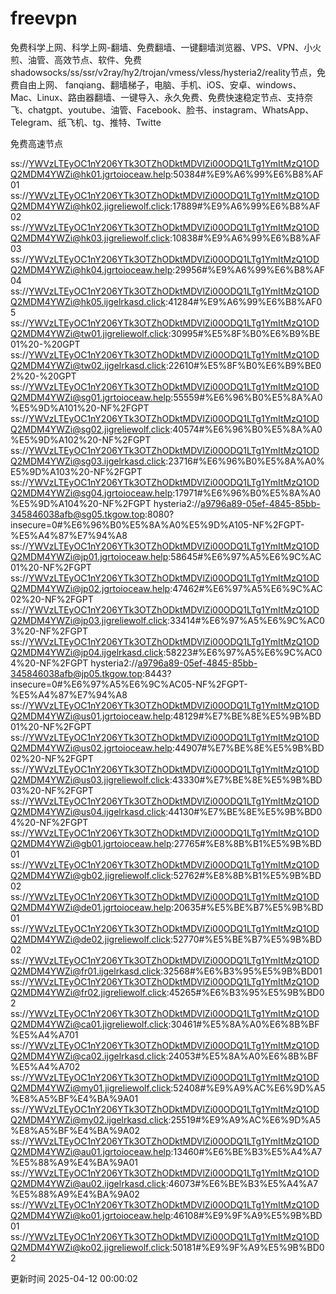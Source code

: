 # freevpn

免费科学上网、科学上网-翻墙、免费翻墙、一键翻墙浏览器、VPS、VPN、小火煎、油管、高效节点、软件、免费shadowsocks/ss/ssr/v2ray/hy2/trojan/vmess/vless/hysteria2/reality节点，免费自由上网、 fanqiang、翻墙梯子，电脑、手机、iOS、安卓、windows、Mac、Linux、路由器翻墙、一键导入、永久免费、免费快速稳定节点、支持奈飞、chatgpt、youtube、油管、Facebook、脸书、instagram、WhatsApp、Telegram、纸飞机、tg、推特、Twitte

免费高速节点

ss://YWVzLTEyOC1nY206YTk3OTZhODktMDVlZi00ODQ1LTg1YmItMzQ1ODQ2MDM4YWZi@hk01.jgrtoioceaw.help:50384#%E9%A6%99%E6%B8%AF01
ss://YWVzLTEyOC1nY206YTk3OTZhODktMDVlZi00ODQ1LTg1YmItMzQ1ODQ2MDM4YWZi@hk02.jigreliewolf.click:17889#%E9%A6%99%E6%B8%AF02
ss://YWVzLTEyOC1nY206YTk3OTZhODktMDVlZi00ODQ1LTg1YmItMzQ1ODQ2MDM4YWZi@hk03.jigreliewolf.click:10838#%E9%A6%99%E6%B8%AF03
ss://YWVzLTEyOC1nY206YTk3OTZhODktMDVlZi00ODQ1LTg1YmItMzQ1ODQ2MDM4YWZi@hk04.jgrtoioceaw.help:29956#%E9%A6%99%E6%B8%AF04
ss://YWVzLTEyOC1nY206YTk3OTZhODktMDVlZi00ODQ1LTg1YmItMzQ1ODQ2MDM4YWZi@hk05.ijgelrkasd.click:41284#%E9%A6%99%E6%B8%AF05
ss://YWVzLTEyOC1nY206YTk3OTZhODktMDVlZi00ODQ1LTg1YmItMzQ1ODQ2MDM4YWZi@tw01.jigreliewolf.click:30995#%E5%8F%B0%E6%B9%BE01%20-%20GPT
ss://YWVzLTEyOC1nY206YTk3OTZhODktMDVlZi00ODQ1LTg1YmItMzQ1ODQ2MDM4YWZi@tw02.ijgelrkasd.click:22610#%E5%8F%B0%E6%B9%BE02%20-%20GPT
ss://YWVzLTEyOC1nY206YTk3OTZhODktMDVlZi00ODQ1LTg1YmItMzQ1ODQ2MDM4YWZi@sg01.jgrtoioceaw.help:55559#%E6%96%B0%E5%8A%A0%E5%9D%A101%20-NF%2FGPT
ss://YWVzLTEyOC1nY206YTk3OTZhODktMDVlZi00ODQ1LTg1YmItMzQ1ODQ2MDM4YWZi@sg02.jigreliewolf.click:40574#%E6%96%B0%E5%8A%A0%E5%9D%A102%20-NF%2FGPT
ss://YWVzLTEyOC1nY206YTk3OTZhODktMDVlZi00ODQ1LTg1YmItMzQ1ODQ2MDM4YWZi@sg03.ijgelrkasd.click:23716#%E6%96%B0%E5%8A%A0%E5%9D%A103%20-NF%2FGPT
ss://YWVzLTEyOC1nY206YTk3OTZhODktMDVlZi00ODQ1LTg1YmItMzQ1ODQ2MDM4YWZi@sg04.jgrtoioceaw.help:17971#%E6%96%B0%E5%8A%A0%E5%9D%A104%20-NF%2FGPT
hysteria2://a9796a89-05ef-4845-85bb-345846038afb@sg05.tkgow.top:8080?insecure=0#%E6%96%B0%E5%8A%A0%E5%9D%A105-NF%2FGPT-%E5%A4%87%E7%94%A8
ss://YWVzLTEyOC1nY206YTk3OTZhODktMDVlZi00ODQ1LTg1YmItMzQ1ODQ2MDM4YWZi@jp01.jgrtoioceaw.help:58645#%E6%97%A5%E6%9C%AC01%20-NF%2FGPT
ss://YWVzLTEyOC1nY206YTk3OTZhODktMDVlZi00ODQ1LTg1YmItMzQ1ODQ2MDM4YWZi@jp02.jgrtoioceaw.help:47462#%E6%97%A5%E6%9C%AC02%20-NF%2FGPT
ss://YWVzLTEyOC1nY206YTk3OTZhODktMDVlZi00ODQ1LTg1YmItMzQ1ODQ2MDM4YWZi@jp03.jigreliewolf.click:33414#%E6%97%A5%E6%9C%AC03%20-NF%2FGPT
ss://YWVzLTEyOC1nY206YTk3OTZhODktMDVlZi00ODQ1LTg1YmItMzQ1ODQ2MDM4YWZi@jp04.ijgelrkasd.click:58223#%E6%97%A5%E6%9C%AC04%20-NF%2FGPT
hysteria2://a9796a89-05ef-4845-85bb-345846038afb@jp05.tkgow.top:8443?insecure=0#%E6%97%A5%E6%9C%AC05-NF%2FGPT-%E5%A4%87%E7%94%A8
ss://YWVzLTEyOC1nY206YTk3OTZhODktMDVlZi00ODQ1LTg1YmItMzQ1ODQ2MDM4YWZi@us01.jgrtoioceaw.help:48129#%E7%BE%8E%E5%9B%BD01%20-NF%2FGPT
ss://YWVzLTEyOC1nY206YTk3OTZhODktMDVlZi00ODQ1LTg1YmItMzQ1ODQ2MDM4YWZi@us02.jgrtoioceaw.help:44907#%E7%BE%8E%E5%9B%BD02%20-NF%2FGPT
ss://YWVzLTEyOC1nY206YTk3OTZhODktMDVlZi00ODQ1LTg1YmItMzQ1ODQ2MDM4YWZi@us03.jigreliewolf.click:43330#%E7%BE%8E%E5%9B%BD03%20-NF%2FGPT
ss://YWVzLTEyOC1nY206YTk3OTZhODktMDVlZi00ODQ1LTg1YmItMzQ1ODQ2MDM4YWZi@us04.ijgelrkasd.click:44130#%E7%BE%8E%E5%9B%BD04%20-NF%2FGPT
ss://YWVzLTEyOC1nY206YTk3OTZhODktMDVlZi00ODQ1LTg1YmItMzQ1ODQ2MDM4YWZi@gb01.jgrtoioceaw.help:27765#%E8%8B%B1%E5%9B%BD01
ss://YWVzLTEyOC1nY206YTk3OTZhODktMDVlZi00ODQ1LTg1YmItMzQ1ODQ2MDM4YWZi@gb02.jigreliewolf.click:52762#%E8%8B%B1%E5%9B%BD02
ss://YWVzLTEyOC1nY206YTk3OTZhODktMDVlZi00ODQ1LTg1YmItMzQ1ODQ2MDM4YWZi@de01.jgrtoioceaw.help:20635#%E5%BE%B7%E5%9B%BD01
ss://YWVzLTEyOC1nY206YTk3OTZhODktMDVlZi00ODQ1LTg1YmItMzQ1ODQ2MDM4YWZi@de02.jigreliewolf.click:52770#%E5%BE%B7%E5%9B%BD02
ss://YWVzLTEyOC1nY206YTk3OTZhODktMDVlZi00ODQ1LTg1YmItMzQ1ODQ2MDM4YWZi@fr01.ijgelrkasd.click:32568#%E6%B3%95%E5%9B%BD01
ss://YWVzLTEyOC1nY206YTk3OTZhODktMDVlZi00ODQ1LTg1YmItMzQ1ODQ2MDM4YWZi@fr02.jigreliewolf.click:45265#%E6%B3%95%E5%9B%BD02
ss://YWVzLTEyOC1nY206YTk3OTZhODktMDVlZi00ODQ1LTg1YmItMzQ1ODQ2MDM4YWZi@ca01.jigreliewolf.click:30461#%E5%8A%A0%E6%8B%BF%E5%A4%A701
ss://YWVzLTEyOC1nY206YTk3OTZhODktMDVlZi00ODQ1LTg1YmItMzQ1ODQ2MDM4YWZi@ca02.ijgelrkasd.click:24053#%E5%8A%A0%E6%8B%BF%E5%A4%A702
ss://YWVzLTEyOC1nY206YTk3OTZhODktMDVlZi00ODQ1LTg1YmItMzQ1ODQ2MDM4YWZi@my01.jigreliewolf.click:52408#%E9%A9%AC%E6%9D%A5%E8%A5%BF%E4%BA%9A01
ss://YWVzLTEyOC1nY206YTk3OTZhODktMDVlZi00ODQ1LTg1YmItMzQ1ODQ2MDM4YWZi@my02.ijgelrkasd.click:25519#%E9%A9%AC%E6%9D%A5%E8%A5%BF%E4%BA%9A02
ss://YWVzLTEyOC1nY206YTk3OTZhODktMDVlZi00ODQ1LTg1YmItMzQ1ODQ2MDM4YWZi@au01.jgrtoioceaw.help:13460#%E6%BE%B3%E5%A4%A7%E5%88%A9%E4%BA%9A01
ss://YWVzLTEyOC1nY206YTk3OTZhODktMDVlZi00ODQ1LTg1YmItMzQ1ODQ2MDM4YWZi@au02.ijgelrkasd.click:46073#%E6%BE%B3%E5%A4%A7%E5%88%A9%E4%BA%9A02
ss://YWVzLTEyOC1nY206YTk3OTZhODktMDVlZi00ODQ1LTg1YmItMzQ1ODQ2MDM4YWZi@ko01.jgrtoioceaw.help:46108#%E9%9F%A9%E5%9B%BD01
ss://YWVzLTEyOC1nY206YTk3OTZhODktMDVlZi00ODQ1LTg1YmItMzQ1ODQ2MDM4YWZi@ko02.jigreliewolf.click:50181#%E9%9F%A9%E5%9B%BD02


更新时间 2025-04-12 00:00:02